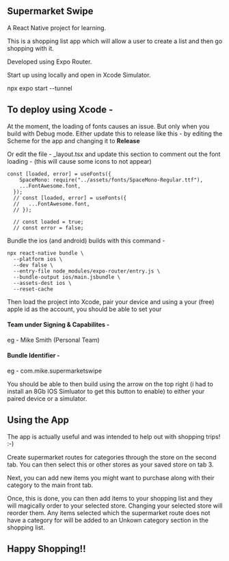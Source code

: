 ## Supermarket Swipe

A React Native project for learning.

This is a shopping list app which will allow a user to create a list and then go shopping with it.

Developed using Expo Router.

Start up using locally and open in Xcode Simulator. 

npx expo start --tunnel

## To deploy using Xcode -

At the moment, the loading of fonts causes an issue. But only when you build with Debug mode. Either update this to release like this - by editing the Scheme for the app and changing it to **Release**

Or edit the file -  _layout.tsx and update this section to comment out the font loading - 
(this will cause some icons to not appear)


```
const [loaded, error] = useFonts({
    SpaceMono: require("../assets/fonts/SpaceMono-Regular.ttf"),
    ...FontAwesome.font,
  });
  // const [loaded, error] = useFonts({
  //   ...FontAwesome.font,
  // });

  // const loaded = true;
  // const error = false;

```

Bundle the ios (and android) builds with this command - 

```
npx react-native bundle \
  --platform ios \
  --dev false \
  --entry-file node_modules/expo-router/entry.js \
  --bundle-output ios/main.jsbundle \
  --assets-dest ios \
  --reset-cache
  ```

Then load the project into Xcode, pair your device and using a your (free) apple id as the account, you should be able to set your 

#### Team under Signing & Capabilites - 

eg - Mike Smith (Personal Team)

#### Bundle Identifier -

eg - com.mike.supermarketswipe

You should be able to then build using the arrow on the top right (i had to install an 8Gb IOS Simluator to get this button to enable) to either your paired device or a simulator.

## Using the App

The app is actually useful and was intended to help out with shopping trips! :-)

Create supermarket routes for categories through the store on the second tab. You can then select this or other stores as your saved store on tab 3.

Next, you can add new items you might want to purchase along with their category to the main front tab.

Once, this is done, you can then add items to your shopping list and they will magically order to your selected store. Changing your selected store will reorder them. Any items selected which the supermarket route does not have a category for will be added to an Unkown category section in the shopping list.

## Happy Shopping!!